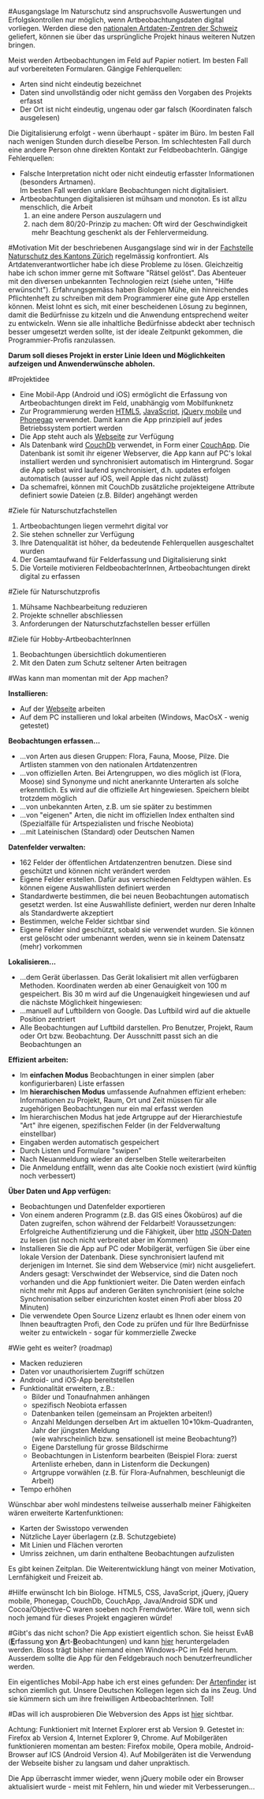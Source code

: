 #Ausgangslage
Im Naturschutz sind anspruchsvolle Auswertungen und Erfolgskontrollen nur möglich, wenn Artbeobachtungsdaten digital vorliegen. Werden diese den [nationalen Artdaten-Zentren der Schweiz](http://www.natportal.ch/) geliefert, können sie über das ursprüngliche Projekt hinaus weiteren Nutzen bringen.

Meist werden Artbeobachtungen im Feld auf Papier notiert. Im besten Fall auf vorbereiteten Formularen. 
Gängige Fehlerquellen:  

- Arten sind nicht eindeutig bezeichnet
- Daten sind unvollständig oder nicht gemäss den Vorgaben des Projekts erfasst
- Der Ort ist nicht eindeutig, ungenau oder gar falsch (Koordinaten falsch ausgelesen)

Die Digitalisierung erfolgt - wenn überhaupt - später im Büro. Im besten Fall nach wenigen Stunden durch dieselbe Person. Im schlechtesten Fall durch eine andere Person ohne direkten Kontakt zur FeldbeobachterIn. 
Gängige Fehlerquellen:  

- Falsche Interpretation nicht oder nicht eindeutig erfasster Informationen (besonders Artnamen).<br>Im besten Fall werden unklare Beobachtungen nicht digitalisiert. 
- Artbeobachtungen digitalisieren ist mühsam und monoton. 
  Es ist allzu menschlich, die Arbeit 
  1. an eine andere Person auszulagern und 
  2. nach dem 80/20-Prinzip zu machen: Oft wird der Geschwindigkeit mehr Beachtung geschenkt als der Fehlervermeidung.

#Motivation
Mit der beschriebenen Ausgangslage sind wir in der [Fachstelle Naturschutz des Kantons Zürich](http://naturschutz.zh.ch) regelmässig konfrontiert. Als Artdatenverantwortlicher habe ich diese Probleme zu lösen. Gleichzeitig habe ich schon immer gerne mit Software "Rätsel gelöst". Das Abenteuer mit den diversen unbekannten Technologien reizt (siehe unten, "Hilfe erwünscht"). Erfahrungsgemäss haben Biologen Mühe, ein hinreichendes Pflichtenheft zu schreiben mit dem Programmierer eine gute App erstellen können. Meist lohnt es sich, mit einer bescheidenen Lösung zu beginnen, damit die Bedürfnisse zu kitzeln und die Anwendung entsprechend weiter zu entwickeln. Wenn sie alle inhaltliche Bedürfnisse abdeckt aber technisch besser umgesetzt werden sollte, ist der ideale Zeitpunkt gekommen, die Programmier-Profis ranzulassen.

**Darum soll dieses Projekt in erster Linie Ideen und Möglichkeiten aufzeigen und Anwenderwünsche abholen.**

#Projektidee
- Eine Mobil-App (Android und iOS) ermöglicht die Erfassung von Artbeobachtungen direkt im Feld, unabhängig vom Mobilfunknetz
- Zur Programmierung werden [HTML5](http://de.wikipedia.org/wiki/HTML5), [JavaScript](http://de.wikipedia.org/wiki/JavaScript), [jQuery mobile](http://jquerymobile.com) und [Phonegap](http://phonegap.com) verwendet. Damit kann die App prinzipiell auf jedes Betriebssystem portiert werden
- Die App steht auch als [Webseite](http://barbalex.iriscouch.com/evab/_design/evab/index.html) zur Verfügung
- Als Datenbank wird [CouchDb](http://couchdb.apache.org/) verwendet, in Form einer [CouchApp](http://couchapp.org). Die Datenbank ist somit ihr eigener Webserver, die App kann auf PC's lokal installiert werden und synchronisiert automatisch im Hintergrund. Sogar die App selbst wird laufend synchronisiert, d.h. updates erfolgen automatisch (ausser auf iOS, weil Apple das nicht zulässt)
- Da schemafrei, können mit CouchDb zusätzliche projekteigene Attribute definiert sowie Dateien (z.B. Bilder) angehängt werden


#Ziele für Naturschutzfachstellen
1. Artbeobachtungen liegen vermehrt digital vor
2. Sie stehen schneller zur Verfügung
3. Ihre Datenqualität ist höher, da bedeutende Fehlerquellen ausgeschaltet wurden
4. Der Gesamtaufwand für Felderfassung und Digitalisierung sinkt
5. Die Vorteile motivieren FeldbeobachterInnen, Artbeobachtungen direkt digital zu erfassen


#Ziele für Naturschutzprofis
1. Mühsame Nachbearbeitung reduzieren
2. Projekte schneller abschliessen
3. Anforderungen der Naturschutzfachstellen besser erfüllen


#Ziele für Hobby-ArtbeobachterInnen
1. Beobachtungen übersichtlich dokumentieren 
2. Mit den Daten zum Schutz seltener Arten beitragen


#Was kann man momentan mit der App machen?

**Installieren:**

- Auf der [Webseite](http://barbalex.iriscouch.com/evab/_design/evab/index.html) arbeiten
- Auf dem PC installieren und lokal arbeiten (Windows, MacOsX - wenig getestet)

**Beobachtungen erfassen...**

- ...von Arten aus diesen Gruppen: Flora, Fauna, Moose, Pilze. Die Artlisten stammen von den nationalen Artdatenzentren
- ...von offiziellen Arten. Bei Artengruppen, wo dies möglich ist (Flora, Moose) sind Synonyme und nicht anerkannte Unterarten als solche erkenntlich. Es wird auf die offizielle Art hingewiesen. Speichern bleibt trotzdem möglich
- ...von unbekannten Arten, z.B. um sie später zu bestimmen
- ...von "eigenen" Arten, die nicht im offiziellen Index enthalten sind (Spezialfälle für Artspezialisten und frische Neobiota)
- ...mit Lateinischen (Standard) oder Deutschen Namen

**Datenfelder verwalten:**

- 162 Felder der öffentlichen Artdatenzentren benutzen. Diese sind geschützt und können nicht verändert werden
- Eigene Felder erstellen. Dafür aus verschiedenen Feldtypen wählen. Es können eigene Auswahllisten definiert werden
- Standardwerte bestimmen, die bei neuen Beobachtungen automatisch gesetzt werden. Ist eine Auswahlliste definiert, werden nur deren Inhalte als Standardwerte akzeptiert
- Bestimmen, welche Felder sichtbar sind
- Eigene Felder sind geschützt, sobald sie verwendet wurden. Sie können erst gelöscht oder umbenannt werden, wenn sie in keinem Datensatz (mehr) vorkommen

**Lokalisieren...**

- ...dem Gerät überlassen. Das Gerät lokalisiert mit allen verfügbaren Methoden. Koordinaten werden ab einer Genauigkeit von 100 m gespeichert. Bis 30 m wird auf die Ungenauigkeit hingewiesen und auf die nächste Möglichkeit hingewiesen:
- ...manuell auf Luftbildern von Google. Das Luftbild wird auf die aktuelle Position zentriert
- Alle Beobachtungen auf Luftbild darstellen. Pro Benutzer, Projekt, Raum oder Ort bzw. Beobachtung. Der Ausschnitt passt sich an die Beobachtungen an

**Effizient arbeiten:**

- Im **einfachen Modus** Beobachtungen in einer simplen (aber konfigurierbaren) Liste erfassen
- Im **hierarchischen Modus** umfassende Aufnahmen effizient erheben:<br>Informationen zu Projekt, Raum, Ort und Zeit müssen für alle zugehörigen Beobachtungen nur ein mal erfasst werden
- Im hierarchischen Modus hat jede Artgruppe auf der Hierarchiestufe "Art" ihre eigenen, spezifischen Felder (in der Feldverwaltung einstellbar)
- Eingaben werden automatisch gespeichert
- Durch Listen und Formulare "swipen"
- Nach Neuanmeldung wieder an derselben Stelle weiterarbeiten
- Die Anmeldung entfällt, wenn das alte Cookie noch existiert (wird künftig noch verbessert)

**Über Daten und App verfügen:**

- Beobachtungen und Datenfelder exportieren
- Von einem anderen Programm (z.B. das GIS eines Ökobüros) auf die Daten zugreifen, schon während der Feldarbeit! Voraussetzungen: Erfolgreiche Authentifizierung und die Fähigkeit, über [http](http://de.wikipedia.org/wiki/Hypertext_Transfer_Protocol) [JSON-Daten](http://en.wikipedia.org/wiki/JSON) zu lesen (ist noch nicht verbreitet aber im Kommen)
- Installieren Sie die App auf PC oder Mobilgerät, verfügen Sie über eine lokale Version der Datenbank. Diese synchronisiert laufend mit derjenigen im Internet. Sie sind dem Webservice (mir) nicht ausgeliefert. Anders gesagt: Verschwindet der Webservice, sind die Daten noch vorhanden und die App funktioniert weiter. Die Daten werden einfach nicht mehr mit Apps auf anderen Geräten synchronisiert (eine solche Synchronisation selber einzurichten kostet einen Profi aber bloss 20 Minuten)
- Die verwendete Open Source Lizenz erlaubt es Ihnen oder einem von Ihnen beauftragten Profi, den Code zu prüfen und für Ihre Bedürfnisse weiter zu entwickeln - sogar für kommerzielle Zwecke

#Wie geht es weiter? (roadmap)
- Macken reduzieren
- Daten vor unauthorisiertem Zugriff schützen
- Android- und iOS-App bereitstellen
- Funktionalität erweitern, z.B.:
  - Bilder und Tonaufnahmen anhängen
  - spezifisch Neobiota erfassen
  - Datenbanken teilen (gemeinsam an Projekten arbeiten!)
  - Anzahl Meldungen derselben Art im aktuellen 10*10km-Quadranten, Jahr der jüngsten Meldung<br>(wie wahrscheinlich bzw. sensationell ist meine Beobachtung?)
  - Eigene Darstellung für grosse Bildschirme
  - Beobachtungen in Listenform bearbeiten (Beispiel Flora: zuerst Artenliste erheben, dann in Listenform die Deckungen)
  - Artgruppe vorwählen (z.B. für Flora-Aufnahmen, beschleunigt die Arbeit)
- Tempo erhöhen

Wünschbar aber wohl mindestens teilweise ausserhalb meiner Fähigkeiten wären erweiterte Kartenfunktionen:

- Karten der Swisstopo verwenden
- Nützliche Layer überlagern (z.B. Schutzgebiete)
- Mit Linien und Flächen verorten
- Umriss zeichnen, um darin enthaltene Beobachtungen aufzulisten

Es gibt keinen Zeitplan. Die Weiterentwicklung hängt von meiner Motivation, Lernfähigkeit und Freizeit ab.

#Hilfe erwünscht
Ich bin Biologe. HTML5, CSS, JavaScript, jQuery, jQuery mobile, Phonegap, CouchDb, CouchApp, Java/Android SDK und Cocoa/Objective-C waren soeben noch Fremdwörter. Wäre toll, wenn sich noch jemand für dieses Projekt engagieren würde!

#Gibt's das nicht schon?
Die App existiert eigentlich schon. Sie heisst EvAB (<span style="text-decoration: underline;"><strong>E</strong></span>rfassung <span style="text-decoration: underline;"><strong>v</strong></span>on <span style="text-decoration: underline;"><strong>A</strong></span>rt-<span style="text-decoration: underline;"><strong>B</strong></span>eobachtungen) und kann <a target="_blank" href="http://www.aln.zh.ch/internet/baudirektion/aln/de/naturschutz/naturschutzdaten/tools/evab.html">hier</a>&nbsp;heruntergeladen werden. Bloss trägt bisher niemand einen Windows-PC im Feld herum. Ausserdem sollte die App für den Feldgebrauch noch benutzerfreundlicher werden. 

Ein eigentliches Mobil-App habe ich erst eines gefunden: Der&nbsp;<a target="_blank" href="http://itunes.apple.com/us/app/artenfinder/id411688829?mt=8">Artenfinder</a>&nbsp;ist schon ziemlich gut. Unsere Deutschen Kollegen legen sich da ins Zeug. Und sie kümmern sich um ihre freiwilligen ArtbeobachterInnen. Toll!

#Das will ich ausprobieren
Die Webversion des Apps ist <a target="_blank" href="http://barbalex.iriscouch.com/evab/_design/evab/index.html">hier</a> sichtbar.

Achtung: Funktioniert mit Internet Explorer erst ab Version 9. Getestet in: Firefox ab Version 4, Internet Explorer 9, Chrome. Auf Mobilgeräten funktionieren momentan am besten: Firefox mobile, Opera mobile, Android-Browser auf ICS (Android Version 4).
Auf Mobilgeräten ist die Verwendung der Webseite bisher zu langsam und daher unpraktisch.

Die App überrascht immer wieder, wenn jQuery mobile oder ein Browser aktualisiert wurde - meist mit Fehlern, hin und wieder mit Verbesserungen...